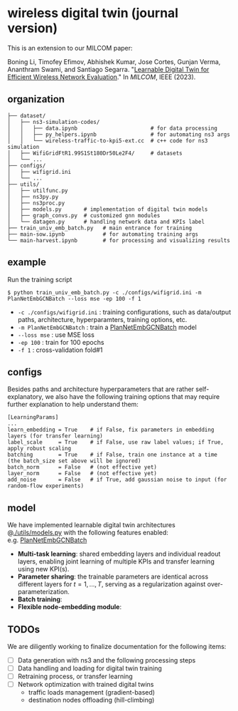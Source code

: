
# wireless digital twin (journal version)

This is an extension to our MILCOM paper:

Boning Li, Timofey Efimov, Abhishek Kumar, Jose Cortes, Gunjan Verma, Ananthram Swami, and Santiago Segarra. "[Learnable Digital Twin for Efficient Wireless Network Evaluation](https://arxiv.org/abs/2306.06574)." In *MILCOM*, IEEE (2023).

## organization

```
├── dataset/
│   ├── ns3-simulation-codes/
│   │   ├── data.ipynb                       # for data processing
│   │   ├── py_helpers.ipynb                 # for automating ns3 args
│   │   └── wireless-traffic-to-kpi5-ext.cc  # c++ code for ns3 simulation
│   ├── WifiGridFtR1.99S1St180Dr50Le2F4/     # datasets
│   └── ...
├── configs/
│   ├── wifigrid.ini
│   └── ...
├── utils/
│   ├── utilfunc.py
│   ├── ns3py.py
│   ├── ns3proc.py
│   ├── models.py       # implementation of digital twin models
│   ├── graph_convs.py  # customized gnn modules
│   └── datagen.py      # handling network data and KPIs label
├── train_univ_emb_batch.py   # main entrance for training
├── main-sow.ipynb            # for automating training args
└── main-harvest.ipynb        # for processing and visualizing results
```

## example

Run the training script
```
$ python train_univ_emb_batch.py -c ./configs/wifigrid.ini -m PlanNetEmbGCNBatch --loss mse -ep 100 -f 1
```

- `-c ./configs/wifigrid.ini` : training configurations, such as data/output paths, architecture, hyperparamters, training options, etc.
- `-m PlanNetEmbGCNBatch` : train a [PlanNetEmbGCNBatch](./utils/models.py#L484) model
- `--loss mse` : use MSE loss
- `-ep 100` : train for 100 epochs
- `-f 1` : cross-validation fold#1

## configs

Besides paths and architecture hyperparameters that are rather self-explanatory, we also have the following training options that may require further explanation to help understand them:

```
[LearningParams]
...
learn_embedding = True    # if False, fix parameters in embedding layers (for transfer learning)
label_scale     = True    # if False, use raw label values; if True, apply robust scaling
batching        = True    # if False, train one instance at a time (the batch_size set above will be ignored)
batch_norm      = False   # (not effective yet)
layer_norm      = False   # (not effective yet)
add_noise       = False   # if True, add gaussian noise to input (for random-flow experiments)
```

## model

We have implemented learnable digital twin architectures @[./utils/models.py](./utils/models.py) with the following features enabled:<br>
e.g. [PlanNetEmbGCNBatch](./utils/models.py#L484)

- **Multi-task learning**: shared embedding layers and individual readout layers, enabling joint learning of multiple KPIs and transfer learning using new KPI(s).
- **Parameter sharing**: the trainable parameters are identical across different layers for $t=1,...,T$, serving as a regularization against over-parameterization.
- **Batch training**:
- **Flexible node-embedding module**:



## TODOs

We are diligently working to finalize documentation for the following items:
- [ ] Data generation with ns3 and the following processing steps
- [ ] Data handling and loading for digital twin training
- [ ] Retraining process, or transfer learning
- [ ] Network optimization with trained digital twins
  - traffic loads management (gradient-based)
  - destination nodes offloading (hill-climbing)
